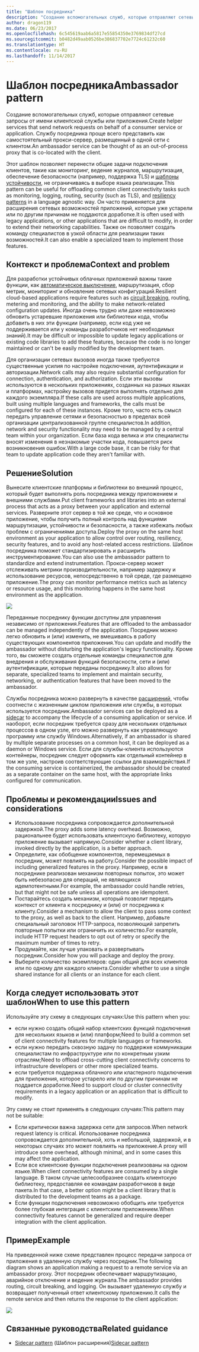 ```yaml
---
title: "Шаблон посредника"
description: "Создание вспомогательных служб, которые отправляют сетевые запросы от имени клиентской службы или приложения."
author: dragon119
ms.date: 06/23/2017
ms.openlocfilehash: 6c545619aab6a5817e55854350e3769834df27cd
ms.sourcegitcommit: b0482d49aab0526be386837702e7724c61232c60
ms.translationtype: HT
ms.contentlocale: ru-RU
ms.lasthandoff: 11/14/2017
---
```

# <a name="ambassador-pattern"></a><span data-ttu-id="87abf-103">Шаблон посредника</span><span class="sxs-lookup"><span data-stu-id="87abf-103">Ambassador pattern</span></span>

<span data-ttu-id="87abf-104">Создание вспомогательных служб, которые отправляют сетевые запросы от имени клиентской службы или приложения.</span><span class="sxs-lookup"><span data-stu-id="87abf-104">Create helper services that send network requests on behalf of a consumer service or application.</span></span> <span data-ttu-id="87abf-105">Службу посредника проще всего представить как самостоятельный прокси-сервер, размещенный в одной сети с клиентом.</span><span class="sxs-lookup"><span data-stu-id="87abf-105">An ambassador service can be thought of as an out-of-process proxy that is co-located with the client.</span></span>

<span data-ttu-id="87abf-106">Этот шаблон позволяет перенести общие задачи подключения клиентов, такие как мониторинг, ведение журналов, маршрутизация, обеспечение безопасности (например, поддержка TLS) и [шаблоны устойчивости][resiliency-patterns], не ограничиваясь в выборе языка реализации.</span><span class="sxs-lookup"><span data-stu-id="87abf-106">This pattern can be useful for offloading common client connectivity tasks such as monitoring, logging, routing, security (such as TLS), and [resiliency patterns][resiliency-patterns] in a language agnostic way.</span></span> <span data-ttu-id="87abf-107">Он часто применяется для расширения сетевых возможностей приложений, которые уже устарели или по другим причинам не поддаются доработке.</span><span class="sxs-lookup"><span data-stu-id="87abf-107">It is often used with legacy applications, or other applications that are difficult to modify, in order to extend their networking capabilities.</span></span> <span data-ttu-id="87abf-108">Также он позволяет создать команду специалистов в узкой области для реализации таких возможностей.</span><span class="sxs-lookup"><span data-stu-id="87abf-108">It can also enable a specialized team to implement those features.</span></span>

## <a name="context-and-problem"></a><span data-ttu-id="87abf-109">Контекст и проблема</span><span class="sxs-lookup"><span data-stu-id="87abf-109">Context and problem</span></span>

<span data-ttu-id="87abf-110">Для разработки устойчивых облачных приложений важны такие функции, как [автоматическое выключение][circuit-breaker], маршрутизация, сбор метрик, мониторинг и обновление сетевых конфигураций.</span><span class="sxs-lookup"><span data-stu-id="87abf-110">Resilient cloud-based applications require features such as [circuit breaking][circuit-breaker], routing, metering and monitoring, and the ability to make network-related configuration updates.</span></span> <span data-ttu-id="87abf-111">Иногда очень трудно или даже невозможно обновить устаревшие приложения или библиотеки кода, чтобы добавить в них эти функции (например, если код уже не поддерживается или у команды разработчиков нет необходимых знаний).</span><span class="sxs-lookup"><span data-stu-id="87abf-111">It may be difficult or impossible to update legacy applications or existing code libraries to add these features, because the code is no longer maintained or can't be easily modified by the development team.</span></span>

<span data-ttu-id="87abf-112">Для организации сетевых вызовов иногда также требуются существенные усилия по настройке подключения, аутентификации и авторизации.</span><span class="sxs-lookup"><span data-stu-id="87abf-112">Network calls may also require substantial configuration for connection, authentication, and authorization.</span></span> <span data-ttu-id="87abf-113">Если эти вызовы используются в нескольких приложениях, созданных на разных языках и платформах, настройку вызовов придется выполнять отдельно для каждого экземпляра.</span><span class="sxs-lookup"><span data-stu-id="87abf-113">If these calls are used across multiple applications, built using multiple languages and frameworks, the calls must be configured for each of these instances.</span></span> <span data-ttu-id="87abf-114">Кроме того, часто есть смысл передать управление сетями и безопасностью в пределах всей организации централизованной группе специалистов.</span><span class="sxs-lookup"><span data-stu-id="87abf-114">In addition, network and security functionality may need to be managed by a central team within your organization.</span></span> <span data-ttu-id="87abf-115">Если база кода велика и эти специалисты вносят изменения в незнакомые участки кода, повышается риск возникновения ошибок.</span><span class="sxs-lookup"><span data-stu-id="87abf-115">With a large code base, it can be risky for that team to update application code they aren't familiar with.</span></span>

## <a name="solution"></a><span data-ttu-id="87abf-116">Решение</span><span class="sxs-lookup"><span data-stu-id="87abf-116">Solution</span></span>

<span data-ttu-id="87abf-117">Вынесите клиентские платформы и библиотеки во внешний процесс, который будет выполнять роль посредника между приложением и внешними службами.</span><span class="sxs-lookup"><span data-stu-id="87abf-117">Put client frameworks and libraries into an external process that acts as a proxy between your application and external services.</span></span> <span data-ttu-id="87abf-118">Разверните этот сервер в той же среде, что и основное приложение, чтобы получить полный контроль над функциями маршрутизации, устойчивости и безопасности, а также избежать любых проблем с ограничениями доступа.</span><span class="sxs-lookup"><span data-stu-id="87abf-118">Deploy the proxy on the same host environment as your application to allow control over routing, resiliency, security features, and to avoid any host-related access restrictions.</span></span> <span data-ttu-id="87abf-119">Шаблон посредника поможет стандартизировать и расширить инструментирование.</span><span class="sxs-lookup"><span data-stu-id="87abf-119">You can also use the ambassador pattern to standardize and extend instrumentation.</span></span> <span data-ttu-id="87abf-120">Прокси-сервер может отслеживать метрики производительности, например задержку и использование ресурсов, непосредственно в той среде, где размещено приложение.</span><span class="sxs-lookup"><span data-stu-id="87abf-120">The proxy can monitor performance metrics such as latency or resource usage, and this monitoring happens in the same host environment as the application.</span></span>

![](./_images/ambassador.png)

<span data-ttu-id="87abf-121">Переданные посреднику функции доступны для управления независимо от приложения.</span><span class="sxs-lookup"><span data-stu-id="87abf-121">Features that are offloaded to the ambassador can be managed independently of the application.</span></span> <span data-ttu-id="87abf-122">Посредник можно легко обновить и (или) изменить, не вмешиваясь в работу существующих компонентов приложения.</span><span class="sxs-lookup"><span data-stu-id="87abf-122">You can update and modify the ambassador without disturbing the application's legacy functionality.</span></span> <span data-ttu-id="87abf-123">Кроме того, вы сможете создать отдельные команды специалистов для внедрения и обслуживания функций безопасности, сети и (или) аутентификации, которые переданы посреднику.</span><span class="sxs-lookup"><span data-stu-id="87abf-123">It also allows for separate, specialized teams to implement and maintain security, networking, or authentication features that have been moved to the ambassador.</span></span>

<span data-ttu-id="87abf-124">Службы посредника можно развернуть в качестве [расширений][sidecar], чтобы соотнести с жизненным циклом приложения или службы, в которых используется посредник.</span><span class="sxs-lookup"><span data-stu-id="87abf-124">Ambassador services can be deployed as a [sidecar][sidecar] to accompany the lifecycle of a consuming application or service.</span></span> <span data-ttu-id="87abf-125">И наоборот, если посредник требуется сразу для нескольких отдельных процессов в одном узле, его можно развернуть как управляющую программу или службу Windows.</span><span class="sxs-lookup"><span data-stu-id="87abf-125">Alternatively, if an ambassador is shared by multiple separate processes on a common host, it can be deployed as a daemon or Windows service.</span></span> <span data-ttu-id="87abf-126">Если для службы-клиента используются контейнеры, посредник следует оформить как отдельный контейнер в том же узле, настроив соответствующие ссылки для взаимодействия.</span><span class="sxs-lookup"><span data-stu-id="87abf-126">If the consuming service is containerized, the ambassador should be created as a separate container on the same host, with the appropriate links configured for communication.</span></span>

## <a name="issues-and-considerations"></a><span data-ttu-id="87abf-127">Проблемы и рекомендации</span><span class="sxs-lookup"><span data-stu-id="87abf-127">Issues and considerations</span></span>

- <span data-ttu-id="87abf-128">Использование посредника сопровождается дополнительной задержкой.</span><span class="sxs-lookup"><span data-stu-id="87abf-128">The proxy adds some latency overhead.</span></span> <span data-ttu-id="87abf-129">Возможно, рациональнее будет использовать клиентскую библиотеку, которую приложение вызывает напрямую.</span><span class="sxs-lookup"><span data-stu-id="87abf-129">Consider whether a client library, invoked directly by the application, is a better approach.</span></span>
- <span data-ttu-id="87abf-130">Определите, как обобщение компонентов, перемещаемых в посредник, может повлиять на работу.</span><span class="sxs-lookup"><span data-stu-id="87abf-130">Consider the possible impact of including generalized features in the proxy.</span></span> <span data-ttu-id="87abf-131">Например, если в посреднике реализован механизм повторных попыток, это может быть небезопасно для операций, не являющихся идемпотентными.</span><span class="sxs-lookup"><span data-stu-id="87abf-131">For example, the ambassador could handle retries, but that might not be safe unless all operations are idempotent.</span></span>
- <span data-ttu-id="87abf-132">Постарайтесь создать механизм, который позволит передать контекст от клиента к посреднику и (или) от посредника к клиенту.</span><span class="sxs-lookup"><span data-stu-id="87abf-132">Consider a mechanism to allow the client to pass some context to the proxy, as well as back to the client.</span></span> <span data-ttu-id="87abf-133">Например, добавьте специальный заголовок HTTP-запроса, позволяющий запретить повторные попытки или ограничить их количество.</span><span class="sxs-lookup"><span data-stu-id="87abf-133">For example, include HTTP request headers to opt out of retry or specify the maximum number of times to retry.</span></span>
- <span data-ttu-id="87abf-134">Продумайте, как лучше упаковать и развертывать посредник.</span><span class="sxs-lookup"><span data-stu-id="87abf-134">Consider how you will package and deploy the proxy.</span></span>
- <span data-ttu-id="87abf-135">Выберите количество экземпляров: один общий для всех клиентов или по одному для каждого клиента.</span><span class="sxs-lookup"><span data-stu-id="87abf-135">Consider whether to use a single shared instance for all clients or an instance for each client.</span></span>

## <a name="when-to-use-this-pattern"></a><span data-ttu-id="87abf-136">Когда следует использовать этот шаблон</span><span class="sxs-lookup"><span data-stu-id="87abf-136">When to use this pattern</span></span>

<span data-ttu-id="87abf-137">Используйте эту схему в следующих случаях:</span><span class="sxs-lookup"><span data-stu-id="87abf-137">Use this pattern when you:</span></span>

- <span data-ttu-id="87abf-138">если нужно создать общий набор клиентских функций подключения для нескольких языков и (или) платформ;</span><span class="sxs-lookup"><span data-stu-id="87abf-138">Need to build a common set of client connectivity features for multiple languages or frameworks.</span></span>
- <span data-ttu-id="87abf-139">если нужно передать сквозную задачу по поддержке коммуникации специалистам по инфраструктуре или по конкретным узким отраслям;</span><span class="sxs-lookup"><span data-stu-id="87abf-139">Need to offload cross-cutting client connectivity concerns to infrastructure developers or other more specialized teams.</span></span>
- <span data-ttu-id="87abf-140">если требуется поддержка облачного или кластерного подключения для приложения, которое устарело или по другим причинам не поддается доработке.</span><span class="sxs-lookup"><span data-stu-id="87abf-140">Need to support cloud or cluster connectivity requirements in a legacy application or an application that is difficult to modify.</span></span>

<span data-ttu-id="87abf-141">Эту схему не стоит применять в следующих случаях:</span><span class="sxs-lookup"><span data-stu-id="87abf-141">This pattern may not be suitable:</span></span>

- <span data-ttu-id="87abf-142">Если критически важна задержка сети для запросов.</span><span class="sxs-lookup"><span data-stu-id="87abf-142">When network request latency is critical.</span></span> <span data-ttu-id="87abf-143">Использование посредника сопровождается дополнительной, хоть и небольшой, задержкой, и в некоторых случаях это может повлиять на приложение.</span><span class="sxs-lookup"><span data-stu-id="87abf-143">A proxy will introduce some overhead, although minimal, and in some cases this may affect the application.</span></span>
- <span data-ttu-id="87abf-144">Если все клиентские функции подключения реализованы на одном языке.</span><span class="sxs-lookup"><span data-stu-id="87abf-144">When client connectivity features are consumed by a single language.</span></span> <span data-ttu-id="87abf-145">В таком случае целесообразнее создать клиентскую библиотеку, предоставляя ее командам разработчиков в виде пакета.</span><span class="sxs-lookup"><span data-stu-id="87abf-145">In that case, a better option might be a client library that is distributed to the development teams as a package.</span></span>
- <span data-ttu-id="87abf-146">Если функции подключения невозможно обобщить или требуется более глубокая интеграция с клиентским приложением.</span><span class="sxs-lookup"><span data-stu-id="87abf-146">When connectivity features cannot be generalized and require deeper integration with the client application.</span></span>

## <a name="example"></a><span data-ttu-id="87abf-147">Пример</span><span class="sxs-lookup"><span data-stu-id="87abf-147">Example</span></span>

<span data-ttu-id="87abf-148">На приведенной ниже схеме представлен процесс передачи запроса от приложения в удаленную службу через посредник.</span><span class="sxs-lookup"><span data-stu-id="87abf-148">The following diagram shows an application making a request to a remote service via an ambassador proxy.</span></span> <span data-ttu-id="87abf-149">Этот посредник обеспечивает маршрутизацию, аварийное отключение и ведение журнала.</span><span class="sxs-lookup"><span data-stu-id="87abf-149">The ambassador provides routing, circuit breaking, and logging.</span></span> <span data-ttu-id="87abf-150">Он вызывает удаленную службу и возвращает полученный ответ клиентскому приложению.</span><span class="sxs-lookup"><span data-stu-id="87abf-150">It calls the remote service and then returns the response to the client application:</span></span>

![](./_images/ambassador-example.png) 

## <a name="related-guidance"></a><span data-ttu-id="87abf-151">Связанные руководства</span><span class="sxs-lookup"><span data-stu-id="87abf-151">Related guidance</span></span>

- <span data-ttu-id="87abf-152">[Sidecar pattern](./sidecar.md) (Шаблон расширения)</span><span class="sxs-lookup"><span data-stu-id="87abf-152">[Sidecar pattern](./sidecar.md)</span></span>

<!-- links -->

[circuit-breaker]: ./circuit-breaker.md
[resiliency-patterns]: ./category/resiliency.md
[sidecar]: ./sidecar.md
